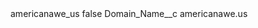 <?xml version="1.0" encoding="UTF-8"?>
<CustomMetadata xmlns="http://soap.sforce.com/2006/04/metadata" xmlns:xsi="http://www.w3.org/2001/XMLSchema-instance" xmlns:xsd="http://www.w3.org/2001/XMLSchema">
    <label>americanawe_us</label>
    <protected>false</protected>
    <values>
        <field>Domain_Name__c</field>
        <value xsi:type="xsd:string">americanawe.us</value>
    </values>
</CustomMetadata>
